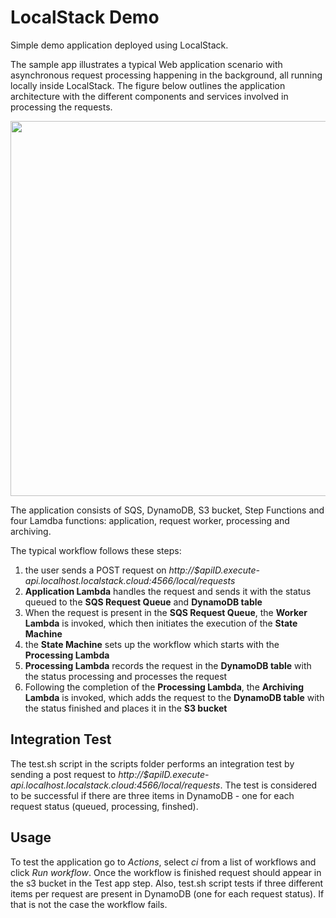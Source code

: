 # LocalStack Demo

Simple demo application deployed using LocalStack.

The sample app illustrates a typical Web application scenario with asynchronous request processing happening in the background, all running locally inside LocalStack. The figure below outlines the application architecture with the different components and services involved in processing the requests.

<img src="demo/web/architecture.png" style="width: 600px" />

The application consists of SQS, DynamoDB, S3 bucket, Step Functions and four Lamdba functions: application, request worker, processing and archiving. 

The typical workflow follows these steps:
1. the user sends a POST request on *http://$apiID.execute-api.localhost.localstack.cloud:4566/local/requests*
2. **Application Lambda** handles the request and sends it with the status queued to the **SQS Request Queue** and **DynamoDB table** 
3. When the request is present in the **SQS Request Queue**, the **Worker Lambda** is invoked, which then initiates the execution of the **State Machine**
4. the **State Machine** sets up the workflow which starts with the **Processing Lambda** 
5. **Processing Lambda** records the request in the **DynamoDB table** with the status processing and processes the request
6. Following the completion of the **Processing Lambda**, the **Archiving Lambda** is invoked, which adds the request to the **DynamoDB table** with the status finished and places it in the **S3 bucket**

## Integration Test

The test.sh script in the scripts folder performs an integration test by sending a post request to *http://$apiID.execute-api.localhost.localstack.cloud:4566/local/requests*. The test is considered to be successful if there are three items in DynamoDB - one for each request status (queued, processing, finshed).

## Usage

To test the application go to *Actions*, select *ci* from a list of workflows and click *Run workflow*. Once the workflow is finished request should appear in the s3 bucket in the Test app step. Also, test.sh script tests if three different items per request are present in DynamoDB (one for each request status). If that is not the case the workflow fails.
